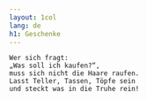 ```yaml
---
layout: 1col
lang: de
h1: Geschenke
---
```


	Wer sich fragt:
	„Was soll ich kaufen?“,
	muss sich nicht die Haare raufen.
	Lasst Teller, Tassen, Töpfe sein
	und steckt was in die Truhe rein!
